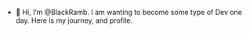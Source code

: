- 👋 Hi, I’m @BlackRamb. I am wanting to become some type of Dev one day. Here is my journey, and profile.

  
